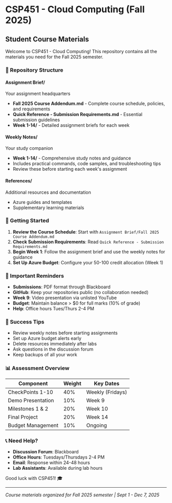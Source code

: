 # CSP451 - Cloud Computing (Fall 2025)
## Student Course Materials

Welcome to CSP451 - Cloud Computing! This repository contains all the materials you need for the Fall 2025 semester.

### 📁 Repository Structure

#### **Assignment Brief/** 
Your assignment headquarters
- **Fall 2025 Course Addendum.md** - Complete course schedule, policies, and requirements
- **Quick Reference - Submission Requirements.md** - Essential submission guidelines
- **Week 1-14/** - Detailed assignment briefs for each week

#### **Weekly Notes/**
Your study companion
- **Week 1-14/** - Comprehensive study notes and guidance
- Includes practical commands, code samples, and troubleshooting tips
- Review these before starting each week's assignment

#### **References/**
Additional resources and documentation
- Azure guides and templates
- Supplementary learning materials

### 🎯 Getting Started

1. **Review the Course Schedule**: Start with `Assignment Brief/Fall 2025 Course Addendum.md`
2. **Check Submission Requirements**: Read `Quick Reference - Submission Requirements.md`
3. **Begin Week 1**: Follow the assignment brief and use the weekly notes for guidance
4. **Set Up Azure Budget**: Configure your 50-100 credit allocation (Week 1)

### 📝 Important Reminders

- **Submissions**: PDF format through Blackboard
- **GitHub**: Keep your repositories public (no collaboration needed)
- **Week 9**: Video presentation via unlisted YouTube
- **Budget**: Maintain balance > $0 for full marks (10% of grade)
- **Help**: Office hours Tues/Thurs 2-4 PM

### 🚀 Success Tips

- Review weekly notes before starting assignments
- Set up Azure budget alerts early
- Delete resources immediately after labs
- Ask questions in the discussion forum
- Keep backups of all your work

### 📊 Assessment Overview

| Component | Weight | Key Dates |
|-----------|--------|-----------|
| CheckPoints 1-10 | 40% | Weekly (Fridays) |
| Demo Presentation | 10% | Week 9 |
| Milestones 1 & 2 | 20% | Week 10 |
| Final Project | 20% | Week 14 |
| Budget Management | 10% | Ongoing |

### 📞 Need Help?

- **Discussion Forum**: Blackboard
- **Office Hours**: Tuesdays/Thursdays 2-4 PM
- **Email**: Response within 24-48 hours
- **Lab Assistants**: Available during lab hours

Good luck with CSP451! 🎓

---

*Course materials organized for Fall 2025 semester | Sept 1 - Dec 7, 2025*
